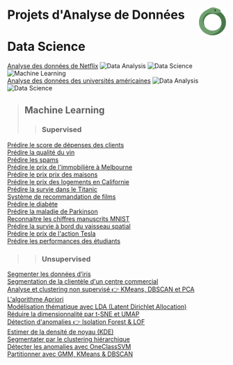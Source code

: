 # **Projets d'Analyse de Données** <a href="../"><img align="right" src="../assets/images/snake.png" alt="Python" height="64px"></a></h1>
# **Data Science**
[Analyse des données de Netflix](https://github.com/MiKL5/DataScience/blob/master/Anaconda/netflix) ![Data Analysis](https://img.shields.io/badge/Data_Analysis-150458?style=flat&logo=analytics&logoColor=white) ![Data Science](https://img.shields.io/badge/Data_Science-4B6F44?style=flat&logo=databricks&logoColor=white) ![Machine Learning](https://img.shields.io/badge/Machine_Learning-F7931E?style=flat&logo=googlecloud&logoColor=white)  
[Analyse des données des universités américaines](https://github.com/MiKL5/DataScience/blob/master/Anaconda/usUniversities) ![Data Analysis](https://img.shields.io/badge/Data_Analysis-150458?style=flat&logo=analytics&logoColor=white) ![Data Science](https://img.shields.io/badge/Data_Science-4B6F44?style=flat&logo=databricks&logoColor=white)
> ## **Machine Learning**
>> ### **Supervised**
[Prédire le score de dépenses des clients](https://github.com/MiKL5/machineLearning/blob/master/projects/spendingScore)  
[Prédire la qualité du vin](https://github.com/MiKL5/machineLearning/blob/master/projects/wineQuality)  
[Prédire les spams](https://github.com/MiKL5/machineLearning/blob/master/projects/spam)  
[Prédire le prix de l'immobilière à Melbourne](https://github.com/MiKL5/machineLearning/blob/master/projects/melbourne)  
[Prédire le prix prix des maisons](https://github.com/MiKL5/machineLearning/blob/master/projects/house)  
[Prédire le prix des logements en Californie](https://github.com/MiKL5/machineLearning/blob/master/projects/california)  
[Prédire la survie dans le Titanic](https://github.com/MiKL5/machineLearning/blob/master/projects/titanic)  
[Système de recommandation de films](https://github.com/MiKL5/machineLearning/blob/master/projects/movies)  
[Prédire le diabète](https://github.com/MiKL5/machineLearning/blob/master/projects/diabetes)  
[Prédire la maladie de Parkinson](https://github.com/MiKL5/machineLearning/blob/master/projects/parkinson)  
[Reconnaitre les chiffres manuscrits MNIST](https://github.com/MiKL5/machineLearning/blob/master/projects/mnist)  
[Prédire la survie à bord du vaisseau spatial](https://github.com/MiKL5/machineLearning/blob/master/projects/spacecraft)  
[Prédire le prix de l'action Tesla](https://github.com/MiKL5/machineLearning/blob/master/projects/tesla)  
[Prédire les performances des étudiants](https://github.com/MiKL5/machineLearning/blob/master/projects/studentPerformance)  
>> ### **Unsupervised**
[Segmenter les données d’iris](https://github.com/MiKL5/machineLearning/blob/master/projects/clusteringOnIrisData)  
[Segmentation de la clientèle d'un centre commercial](https://github.com/MiKL5/machineLearning/blob/master/projects/clusteringOfCustomersInAShoppingMall)  
[Analyse et clustering non supervisé 👉 KMeans, DBSCAN et PCA](https://github.com/MiKL5/machineLearning/blob/master/projects/KMeans-DBSCAN-PCA)  
[L'algorithme Apriori](https://github.com/MiKL5/machineLearning/blob/master/projects/aprioriAlgorithmForShoppingBasketAnalysis)  
[Modélisation thématique avec LDA (Latent Dirichlet Allocation)](https://github.com/MiKL5/machineLearning/blob/master/projects/LDAmodeling)  
[Réduire la dimensionnalité par t-SNE et UMAP](https://github.com/MiKL5/machineLearning/blob/master/projects/tSneUmap)  
[Détection d'anomalies 👉 Isolation Forest & LOF](https://github.com/MiKL5/machineLearning/blob/master/projects/anomalyDetectionUsingAnIsolationForestAndTheLocalOutlierFactor)  
[Estimer de la densité de noyau (KDE)](https://github.com/MiKL5/machineLearning/tree/master/projects/estimateTheDensityOfTheCore)  
[Segmentater par le clustering hiérarchique](https://github.com/MiKL5/machineLearning/tree/master/projects/segmentingCustomersUsingHierarchicalClustering)  
[Détecter les anomalies avec OneClassSVM](https://github.com/MiKL5/machineLearning/tree/master/projects/detectingQnomaliesYithOneClassSVM)  
[Partitionner avec GMM, KMeans & DBSCAN](https://github.com/MiKL5/machineLearning/tree/master/projects/clusteringGMM_KMeans_DBSCAN)